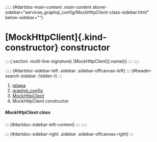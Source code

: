 ::::: {#dartdoc-main-content .main-content above-sidebar="services_graphql_config/MockHttpClient-class-sidebar.html" below-sidebar=""}
<div>

# [MockHttpClient]{.kind-constructor} constructor

</div>

::: {.section .multi-line-signature}
[MockHttpClient]{.name}()
:::
:::::

::::: {#dartdoc-sidebar-left .sidebar .sidebar-offcanvas-left}
::: {#header-search-sidebar .hidden-l}
:::

1.  [talawa](../../index.html)
2.  [graphql_config](../../services_graphql_config/)
3.  [MockHttpClient](../../services_graphql_config/MockHttpClient-class.html)
4.  MockHttpClient constructor

##### MockHttpClient class

::: {#dartdoc-sidebar-left-content}
:::
:::::

::: {#dartdoc-sidebar-right .sidebar .sidebar-offcanvas-right}
:::
